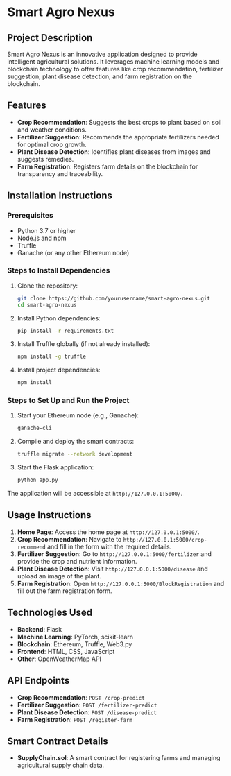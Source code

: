 # Smart Agro Nexus

## Project Description

Smart Agro Nexus is an innovative application designed to provide intelligent agricultural solutions. It leverages machine learning models and blockchain technology to offer features like crop recommendation, fertilizer suggestion, plant disease detection, and farm registration on the blockchain.

## Features

- **Crop Recommendation**: Suggests the best crops to plant based on soil and weather conditions.
- **Fertilizer Suggestion**: Recommends the appropriate fertilizers needed for optimal crop growth.
- **Plant Disease Detection**: Identifies plant diseases from images and suggests remedies.
- **Farm Registration**: Registers farm details on the blockchain for transparency and traceability.

## Installation Instructions

### Prerequisites

- Python 3.7 or higher
- Node.js and npm
- Truffle
- Ganache (or any other Ethereum node)

### Steps to Install Dependencies

1. Clone the repository:
    ```bash
    git clone https://github.com/yourusername/smart-agro-nexus.git
    cd smart-agro-nexus
    ```

2. Install Python dependencies:
    ```bash
    pip install -r requirements.txt
    ```

3. Install Truffle globally (if not already installed):
    ```bash
    npm install -g truffle
    ```

4. Install project dependencies:
    ```bash
    npm install
    ```

### Steps to Set Up and Run the Project

1. Start your Ethereum node (e.g., Ganache):
    ```bash
    ganache-cli
    ```

2. Compile and deploy the smart contracts:
    ```bash
    truffle migrate --network development
    ```

3. Start the Flask application:
    ```bash
    python app.py
    ```

The application will be accessible at `http://127.0.0.1:5000/`.

## Usage Instructions

1. **Home Page**: Access the home page at `http://127.0.0.1:5000/`.
2. **Crop Recommendation**: Navigate to `http://127.0.0.1:5000/crop-recommend` and fill in the form with the required details.
3. **Fertilizer Suggestion**: Go to `http://127.0.0.1:5000/fertilizer` and provide the crop and nutrient information.
4. **Plant Disease Detection**: Visit `http://127.0.0.1:5000/disease` and upload an image of the plant.
5. **Farm Registration**: Open `http://127.0.0.1:5000/BlockRegistration` and fill out the farm registration form.


## Technologies Used

- **Backend**: Flask
- **Machine Learning**: PyTorch, scikit-learn
- **Blockchain**: Ethereum, Truffle, Web3.py
- **Frontend**: HTML, CSS, JavaScript
- **Other**: OpenWeatherMap API

## API Endpoints

- **Crop Recommendation**: `POST /crop-predict`
- **Fertilizer Suggestion**: `POST /fertilizer-predict`
- **Plant Disease Detection**: `POST /disease-predict`
- **Farm Registration**: `POST /register-farm`

## Smart Contract Details

- **SupplyChain.sol**: A smart contract for registering farms and managing agricultural supply chain data.




